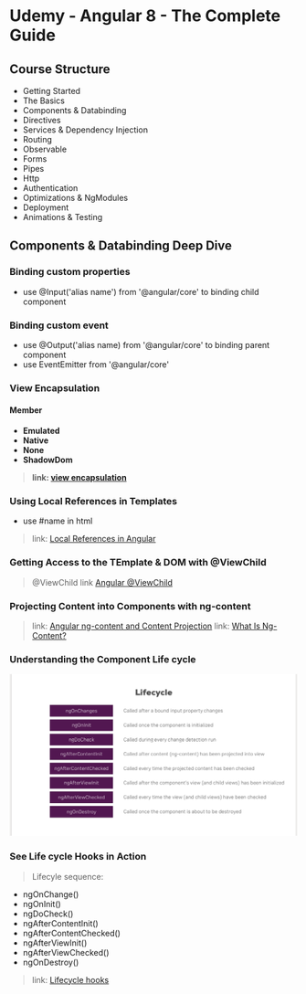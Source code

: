 <h1>Udemy - Angular 8 - The Complete Guide</h1>
<h2> Course Structure</h2>

- Getting Started
- The Basics
- Components & Databinding
- Directives
- Services & Dependency Injection
- Routing
- Observable
- Forms
- Pipes
- Http
- Authentication
- Optimizations & NgModules
- Deployment
- Animations & Testing

<h2>Components & Databinding Deep Dive </h2>
<h3> Binding custom properties </h3>

- use @Input('alias name') from '@angular/core' to binding child component

<h3> Binding custom event </h3>

- use @Output('alias name) from '@angular/core' to binding parent component
- use EventEmitter from '@angular/core'

<h3>View Encapsulation</h3>
<h4>Member<h4>

- Emulated
- Native
- None
- ShadowDom
> link: [view encapsulation](https://angular.io/api/core/ViewEncapsulation)

<h3>Using Local References in Templates </h3>

- use #name in html
> link: [Local References in Angular](http://www.jcombat.com/angular-5/local-references-in-angular)

<h3>Getting Access to the TEmplate & DOM with @ViewChild</h3>

> @ViewChild
> link [Angular @ViewChild](https://blog.angular-university.io/angular-viewchild/)

<h3>Projecting Content into Components with ng-content</h3>

> link: [Angular ng-content and Content Projection](https://blog.angular-university.io/angular-ng-content/)
> link: [What Is Ng-Content?](https://medium.com/@joshblf/wtf-is-ng-content-8382b2a664e1)

<h3>Understanding the Component Life cycle</h3>

![Life-cycle](src/static/images/lifecycle.png)

<h3>See Life cycle Hooks in Action</h3>

>  Lifecyle sequence:

- ngOnChange()
- ngOnInit()
- ngDoCheck()
- ngAfterContentInit()
- ngAfterContentChecked()
- ngAfterViewInit()
- ngAfterViewChecked()
- ngOnDestroy()

> link: [Lifecycle hooks](https://angular.io/guide/lifecycle-hooks)
